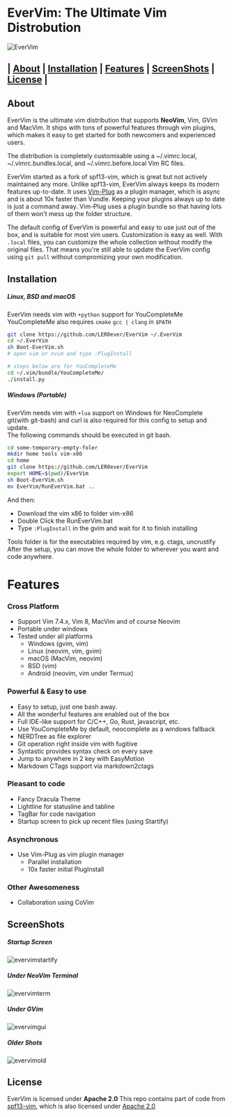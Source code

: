 # EverVim: The Ultimate Vim Distrobution
![EverVim](https://img.shields.io/badge/Coded%20with-EverVim-bd93f9.svg?style=flat-square)

## | [About](https://github.com/LER0ever/EverVim/blob/master/README.md#about) | [Installation](https://github.com/LER0ever/EverVim/blob/master/README.md#installation) | [Features](https://github.com/LER0ever/EverVim/blob/master/README.md#features) | [ScreenShots](https://github.com/LER0ever/EverVim/blob/master/README.md#screenshots) | [License](https://github.com/LER0ever/EverVim/blob/master/README.md#license) |

## About
EverVim is the ultimate vim distribution that supports **NeoVim**, Vim, GVim and MacVim. It ships with tons of powerful features through vim plugins, which makes it easy to get started for both newcomers and experienced users.

The distribution is completely customisable using a ~/.vimrc.local, ~/.vimrc.bundles.local, and ~/.vimrc.before.local Vim RC files.

EverVim started as a fork of spf13-vim, which is great but not actively maintained any more. Unlike spf13-vim, EverVim always keeps its modern features up-to-date. It uses [Vim-Plug](https://github.com/junegunn/vim-plug) as a plugin manager, which is async and is about 10x faster than Vundle. Keeping your plugins always up to date is just a command away. Vim-Plug uses a plugin bundle so that having lots of them won't mess up the folder structure.

The default config of EverVim is powerful and easy to use just out of the box, and is suitable for most vim users. Customization is easy as well. With `.local` files, you can customize the whole collection without modify the original files. That means you're still able to update the EverVim config using `git pull` without compromizing your own modification.

## Installation

##### Linux, BSD and macOS
EverVim needs vim with `+python` support for YouCompleteMe 
YouCompleteMe also requires `cmake` `gcc | clang` in `$PATH`

```bash
git clone https://github.com/LER0ever/EverVim ~/.EverVim
cd ~/.EverVim
sh Boot-EverVim.sh
# open vim or nvim and type :PlugInstall

# steps below are for YouCompleteMe
cd ~/.vim/bundle/YouCompleteMe/
./install.py
```

##### Windows (Portable)
EverVim needs vim with `+lua` support on Windows for NeoComplete  
git(with git-bash) and curl is also required for this config to setup and update.  
The following commands should be executed in git bash.  

```bash
cd some-temporary-empty-foler
mkdir home tools vim-x86
cd home
git clone https://github.com/LER0ever/EverVim
export HOME=$(pwd)/EverVim
sh Boot-EverVim.sh
mv EverVim/RunEverVim.bat ..
```
And then:

- Download the vim x86 to folder vim-x86
- Double Click the RunEverVim.bat
- Type `:PlugInstall` in the gvim and wait for it to finish installing

Tools folder is for the executables required by vim, e.g. ctags, uncrustify  
After the setup, you can move the whole folder to wherever you want and code anywhere.

# Features
### Cross Platform
- Support Vim 7.4.x, Vim 8, MacVim and of course Neovim
- Portable under windows
- Tested under all platforms
	- Windows (gvim, vim)
	- Linux (neovim, vim, gvim)
	- macOS (MacVim, neovim)
	- BSD (vim)
	- Android (neovim, vim under Termux)

### Powerful & Easy to use
- Easy to setup, just one bash away.
- All the wonderful features are enabled out of the box
- Full IDE-like support for C/C++, Go, Rust, javascript, etc.
- Use YouCompleteMe by default, neocomplete as a windows fallback
- NERDTree as file explorer
- Git operation right inside vim with fugitive
- Syntastic provides syntax check on every save
- Jump to anywhere in 2 key with EasyMotion
- Markdown CTags support via markdown2ctags

### Pleasant to code
- Fancy Dracula Theme
- Lightline for statusline and tabline
- TagBar for code navigation
- Startup screen to pick up recent files (using Startify)

### Asynchronous
- Use Vim-Plug as vim plugin manager
	- Parallel installation
	- 10x faster initial PlugInstall

### Other Awesomeness
- Collaboration using CoVim

## ScreenShots
##### Startup Screen
![evervimstartify](http://i.imgur.com/JdfjGdi.png)
##### Under NeoVim Terminal
![evervimterm](http://i.imgur.com/KRvlDp3.png)
##### Under GVim
![evervimgui](http://i.imgur.com/8ICWEmw.png)
##### Older Shots
![evervimold](http://i.imgur.com/l8oK1Mj.png)

## License
EverVim is licensed under **Apache 2.0**
This repo contains part of code from [spf13-vim](https://github.com/spf13/spf13-vim), 
which is also licensed under [Apache 2.0](https://github.com/spf13/spf13-vim/blob/3.0/LICENSE.txt)
